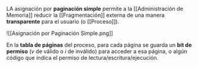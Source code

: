 LA asignación por **paginación simple** permite a la [[Administración de Memoria]] reducir la [[Fragmentación]] externa de una manera **transparente** para el usuario (o [[Proceso]]). 

![[Asignación por Paginación Simple.png]]

En la **tabla de páginas** del proceso, para cada página se guarda un **bit de permiso** ($v$ de válido o $i$ de inválido) para acceder a esa página, o algún código que indica el permiso de lectura/escritura/ejecución. 
